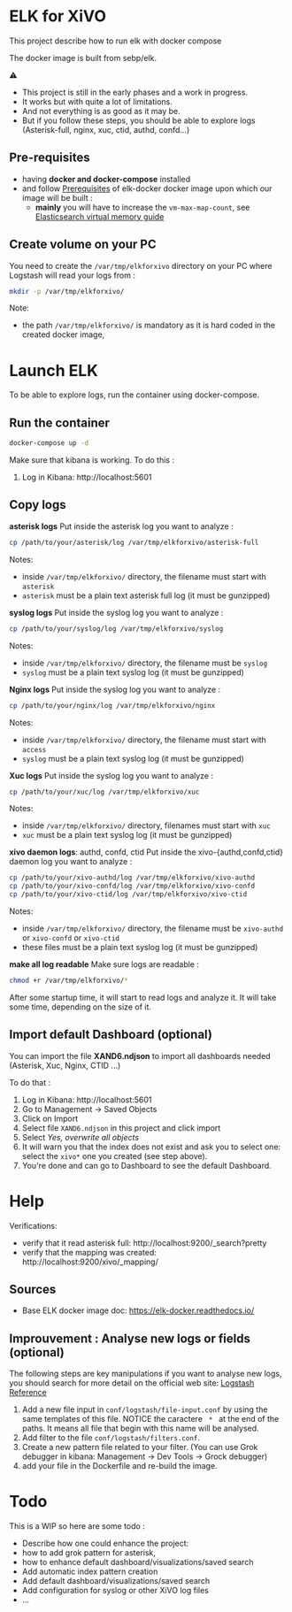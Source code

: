 # ELK for XiVO

This project describe how to run elk with docker compose

The docker image is built from sebp/elk.

:warning:

- This project is still in the early phases and a work in progress.
- It works but with quite a lot of limitations. 
- And not everything is as good as it may be.
- But if you follow these steps, you should be able to explore logs (Asterisk-full, nginx, xuc, ctid, authd, confd...)


## Pre-requisites

- having **docker and docker-compose** installed
- and follow [Prerequisites](https://elk-docker.readthedocs.io/#prerequisites) of elk-docker docker image upon which our image will be built :
  - **mainly** you will have to increase the `vm-max-map-count`, see [Elasticsearch virtual memory guide](https://www.elastic.co/guide/en/elasticsearch/reference/5.0/vm-max-map-count.html#vm-max-map-count)

## Create volume on your PC 

You need to create the `/var/tmp/elkforxivo` directory on your PC where Logstash will read your logs from :
```bash
mkdir -p /var/tmp/elkforxivo/
```

Note:
- the path `/var/tmp/elkforxivo/` is mandatory as it is hard coded in the created docker image,

# Launch ELK

To be able to explore logs, run the container using docker-compose.

## Run the container

```bash
docker-compose up -d
```

Make sure that kibana is working.
To do this :
1. Log in Kibana: http://localhost:5601

## Copy logs

**asterisk logs**
Put inside the asterisk log you want to analyze :
```bash
cp /path/to/your/asterisk/log /var/tmp/elkforxivo/asterisk-full
```
Notes:
- inside `/var/tmp/elkforxivo/` directory, the filename must start with `asterisk`
- `asterisk` must be a plain text asterisk full log (it must be gunzipped)


**syslog logs**
Put inside the syslog log you want to analyze :
```bash
cp /path/to/your/syslog/log /var/tmp/elkforxivo/syslog
```
Notes:
- inside `/var/tmp/elkforxivo/` directory, the filename must be `syslog`
- `syslog` must be a plain text syslog log (it must be gunzipped)

**Nginx logs**
Put inside the syslog log you want to analyze :
```bash
cp /path/to/your/nginx/log /var/tmp/elkforxivo/nginx
```
Notes:
- inside `/var/tmp/elkforxivo/` directory, the filename must start with `access`
- `syslog` must be a plain text syslog log (it must be gunzipped)

**Xuc logs**
Put inside the syslog log you want to analyze :
```bash
cp /path/to/your/xuc/log /var/tmp/elkforxivo/xuc
```
Notes:
- inside `/var/tmp/elkforxivo/` directory, filenames must start with `xuc`
- `xuc` must be a plain text syslog log (it must be gunzipped)

**xivo daemon logs**: authd, confd, ctid
Put inside the xivo-{authd,confd,ctid} daemon log you want to analyze :
```bash
cp /path/to/your/xivo-authd/log /var/tmp/elkforxivo/xivo-authd
cp /path/to/your/xivo-confd/log /var/tmp/elkforxivo/xivo-confd
cp /path/to/your/xivo-ctid/log /var/tmp/elkforxivo/xivo-ctid
```
Notes:
- inside `/var/tmp/elkforxivo/` directory, the filename must be `xivo-authd` or `xivo-confd` or `xivo-ctid`
- these files must be a plain text syslog log (it must be gunzipped)

**make all log readable**
Make sure logs are readable :
```bash
chmod +r /var/tmp/elkforxivo/*
```
After some startup time, it will start to read logs
and analyze it.
It will take some time, depending on the size of it.

## Import default Dashboard (optional)

You can import the file **XAND6.ndjson** to import all dashboards needed (Asterisk, Xuc, Nginx, CTID ...)

To do that :
1. Log in Kibana: http://localhost:5601
1. Go to Management -> Saved Objects
1. Click on Import
1. Select file `XAND6.ndjson` in this project and click import
1. Select *Yes, overwrite all objects*
1. It will warn you that the index does not exist and ask you to select one: select the `xivo*` one you created (see step above).
1. You're done and can go to Dashboard to see the default Dashboard.


# Help

Verifications:
- verify that it read asterisk full: http://localhost:9200/_search?pretty
- verify that the mapping was created: http://localhost:9200/xivo/_mapping/

## Sources

- Base ELK docker image doc: https://elk-docker.readthedocs.io/

## Improuvement : Analyse new logs or fields (optional)

The following steps are key manipulations if you want to analyse new logs, you should search for more detail on the official web site: [Logstash Reference](https://www.elastic.co/guide/en/logstash/current/index.html)

1. Add a new file input in `conf/logstash/file-input.conf` by using the same templates of this file. NOTICE the caractere `  *  ` at the end of the paths. It means all file that begin with this name will be analysed.
1. Add filter to the file `conf/logstash/filters.conf`.
1. Create a new pattern file related to your filter. (You can use Grok debugger in kibana: Management -> Dev Tools -> Grock debugger)
1. add your file in the Dockerfile and re-build the image.


# Todo

This is a WIP so here are some todo :
- Describe how one could enhance the project:
 - how to add grok pattern for asterisk,
 - how to enhance default dashboard/visualizations/saved search
- Add automatic index pattern creation 
- Add default dashboard/visualizations/saved search
- Add configuration for syslog or other XiVO log files
- ...

